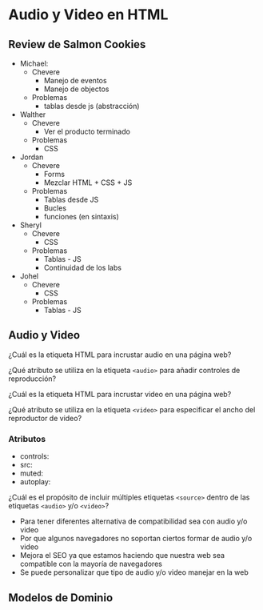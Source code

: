# Audio y Video en HTML

## Review de Salmon Cookies

- Michael:
  - Chevere
    - Manejo de eventos
    - Manejo de objectos
  - Problemas
    - tablas desde js (abstracción)
- Walther
  - Chevere
    - Ver el producto terminado
  - Problemas
    - CSS
- Jordan
  - Chevere
    - Forms
    - Mezclar HTML + CSS + JS
  - Problemas
    - Tablas desde JS
    - Bucles
    - funciones (en sintaxis)
- Sheryl
  - Chevere
    - CSS
  - Problemas
    - Tablas - JS
    - Continuidad de los labs
- Johel
  - Chevere
    - CSS
  - Problemas
    - Tablas - JS

## Audio y Video

¿Cuál es la etiqueta HTML para incrustar audio en una página web?

¿Qué atributo se utiliza en la etiqueta `<audio>` para añadir controles de reproducción?

¿Cuál es la etiqueta HTML para incrustar video en una página web?

¿Qué atributo se utiliza en la etiqueta `<video>` para especificar el ancho del reproductor de video?

### Atributos

- controls:
- src:
- muted:
- autoplay:

¿Cuál es el propósito de incluir múltiples etiquetas `<source>` dentro de las etiquetas `<audio>` y/o `<video>`?

- Para tener diferentes alternativa de compatibilidad sea con audio y/o video
- Por que algunos navegadores no soportan ciertos formar de audio y/o video
- Mejora el SEO ya que estamos haciendo que nuestra web sea compatible con la mayoría de navegadores
- Se puede personalizar que tipo de audio y/o video manejar en la web

## Modelos de Dominio
